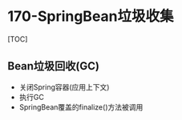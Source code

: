 # 170-SpringBean垃圾收集

[TOC]

## Bean垃圾回收(GC)

- 关闭Spring容器(应用上下文)
- 执行GC
- SpringBean覆盖的finalize()方法被调用


